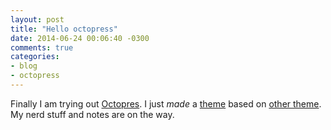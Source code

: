 ```yaml
---
layout: post
title: "Hello octopress"
date: 2014-06-24 00:06:40 -0300
comments: true
categories: 
- blog 
- octopress
---
```


Finally I am trying out [Octopres](http://octopress.org). I just _made_ a [theme](https://github.com/mauriciovieira/salvador) based on [other theme](https://github.com/octothemes/venice). My nerd stuff and notes are on the way.

